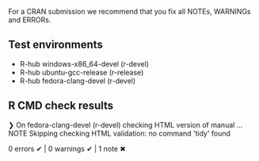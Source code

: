 For a CRAN submission we recommend that you fix all NOTEs, WARNINGs and ERRORs.## Test environments- R-hub windows-x86_64-devel (r-devel)- R-hub ubuntu-gcc-release (r-release)- R-hub fedora-clang-devel (r-devel)## R CMD check results❯ On fedora-clang-devel (r-devel)  checking HTML version of manual ... NOTE  Skipping checking HTML validation: no command 'tidy' found0 errors ✔ | 0 warnings ✔ | 1 note ✖